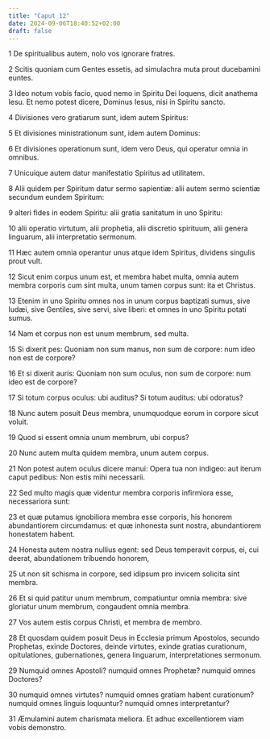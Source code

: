 ```yaml
---
title: "Caput 12"
date: 2024-09-06T18:40:52+02:00
draft: false
---
```




1 De spiritualibus autem, nolo vos ignorare fratres.

2 Scitis quoniam cum Gentes essetis, ad simulachra muta prout ducebamini euntes.

3 Ideo notum vobis facio, quod nemo in Spiritu Dei loquens, dicit anathema Iesu. Et nemo potest dicere, Dominus Iesus, nisi in Spiritu sancto.

4 Divisiones vero gratiarum sunt, idem autem Spiritus:

5 Et divisiones ministrationum sunt, idem autem Dominus:

6 Et divisiones operationum sunt, idem vero Deus, qui operatur omnia in omnibus.

7 Unicuique autem datur manifestatio Spiritus ad utilitatem.

8 Alii quidem per Spiritum datur sermo sapientiæ: alii autem sermo scientiæ secundum eundem Spiritum:

9 alteri fides in eodem Spiritu: alii gratia sanitatum in uno Spiritu:

10 alii operatio virtutum, alii prophetia, alii discretio spirituum, alii genera linguarum, alii interpretatio sermonum.

11 Hæc autem omnia operantur unus atque idem Spiritus, dividens singulis prout vult.

12 Sicut enim corpus unum est, et membra habet multa, omnia autem membra corporis cum sint multa, unum tamen corpus sunt: ita et Christus.

13 Etenim in uno Spiritu omnes nos in unum corpus baptizati sumus, sive Iudæi, sive Gentiles, sive servi, sive liberi: et omnes in uno Spiritu potati sumus.

14 Nam et corpus non est unum membrum, sed multa.

15 Si dixerit pes: Quoniam non sum manus, non sum de corpore: num ideo non est de corpore?

16 Et si dixerit auris: Quoniam non sum oculus, non sum de corpore: num ideo est de corpore?

17 Si totum corpus oculus: ubi auditus? Si totum auditus: ubi odoratus?

18 Nunc autem posuit Deus membra, unumquodque eorum in corpore sicut voluit.

19 Quod si essent omnia unum membrum, ubi corpus?

20 Nunc autem multa quidem membra, unum autem corpus.

21 Non potest autem oculus dicere manui: Opera tua non indigeo: aut iterum caput pedibus: Non estis mihi necessarii.

22 Sed multo magis quæ videntur membra corporis infirmiora esse, necessariora sunt:

23 et quæ putamus ignobiliora membra esse corporis, his honorem abundantiorem circumdamus: et quæ inhonesta sunt nostra, abundantiorem honestatem habent.

24 Honesta autem nostra nullius egent: sed Deus temperavit corpus, ei, cui deerat, abundationem tribuendo honorem,

25 ut non sit schisma in corpore, sed idipsum pro invicem solicita sint membra.

26 Et si quid patitur unum membrum, compatiuntur omnia membra: sive gloriatur unum membrum, congaudent omnia membra.

27 Vos autem estis corpus Christi, et membra de membro.

28 Et quosdam quidem posuit Deus in Ecclesia primum Apostolos, secundo Prophetas, exinde Doctores, deinde virtutes, exinde gratias curationum, opitulationes, gubernationes, genera linguarum, interpretationes sermonum.

29 Numquid omnes Apostoli? numquid omnes Prophetæ? numquid omnes Doctores?

30 numquid omnes virtutes? numquid omnes gratiam habent curationum? numquid omnes linguis loquuntur? numquid omnes interpretantur?

31 Æmulamini autem charismata meliora. Et adhuc excellentiorem viam vobis demonstro.

